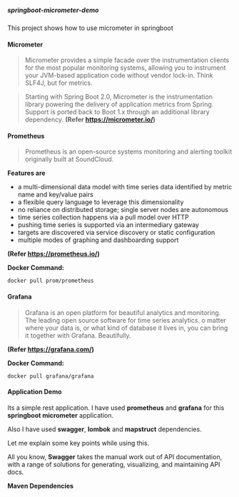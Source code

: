##### springboot-micrometer-demo
This project shows how to use micrometer in springboot

#### Micrometer 

> Micrometer provides a simple facade over the instrumentation clients for the most popular monitoring systems, allowing you to instrument your JVM-based application code without vendor lock-in. Think SLF4J, but for metrics.

> Starting with Spring Boot 2.0, Micrometer is the instrumentation library powering the delivery of application metrics from Spring. Support is ported back to Boot 1.x through an additional library dependency.
**(Refer https://micrometer.io/)**

#### Prometheus

> Prometheus is an open-source systems monitoring and alerting toolkit originally built at SoundCloud.

**Features are**
* a multi-dimensional data model with time series data identified by metric name and key/value pairs
* a flexible query language to leverage this dimensionality
* no reliance on distributed storage; single server nodes are autonomous
* time series collection happens via a pull model over HTTP
* pushing time series is supported via an intermediary gateway
* targets are discovered via service discovery or static configuration
* multiple modes of graphing and dashboarding support

**(Refer https://prometheus.io/)**

**Docker Command:**
```
docker pull prom/prometheus

```

#### Grafana

> Grafana is an open platform for beautiful analytics and monitoring. The leading open source software for time series analytics. o matter where your data is, or what kind of database it lives in, you can bring it together with Grafana. Beautifully.

**(Refer https://grafana.com/)**

**Docker Command:**
```
docker pull grafana/grafana

```

#### Application Demo

Its a simple rest application. I have used **prometheus** and **grafana** for this **springboot micrometer** application.

Also I have used **swagger**, **lombok** and **mapstruct** dependencies.

Let me explain some key points while using this.

All you know, **Swagger** takes the manual work out of API documentation, with a range of solutions for generating, visualizing, and maintaining API docs.

**Maven Dependencies**  

```aidl

```


